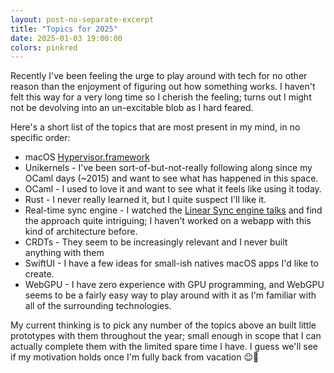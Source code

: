 ```yaml
---
layout: post-no-separate-excerpt
title: "Topics for 2025"
date: 2025-01-03 19:00:00
colors: pinkred
---
```


Recently I've been feeling the urge to play around with tech for no other reason than the enjoyment of figuring out how something works. I haven't felt this way for a very long time so I cherish the feeling; turns out I might not be devolving into an un-excitable blob as I hard feared.

Here's a short list of the topics that are most present in my mind, in no specific order:

- macOS [Hypervisor.framework](https://developer.apple.com/documentation/hypervisor)
- Unikernels - I've been sort-of-but-not-really following along since my OCaml days (~2015) and want to see what has happened in this space.
- OCaml - I used to love it and want to see what it feels like using it today.
- Rust - I never really learned it, but I quite suspect I'll like it.
- Real-time sync engine - I watched the [Linear Sync engine talks](https://linear.app/blog/scaling-the-linear-sync-engine) and find the approach quite intriguing; I haven't worked on a webapp with this kind of architecture before.
- CRDTs - They seem to be increasingly relevant and I never built anything with them
- SwiftUI - I have a few ideas for small-ish natives macOS apps I'd like to create.
- WebGPU - I have zero experience with GPU programming, and WebGPU seems to be a fairly easy way to play around with it as I'm familiar with all of the surrounding technologies.

My current thinking is to pick any number of the topics above an built little prototypes with them throughout the year; small enough in scope that I can actually complete them with the limited spare time I have. I guess we'll see if my motivation holds once I'm fully back from vacation 😉🤞
